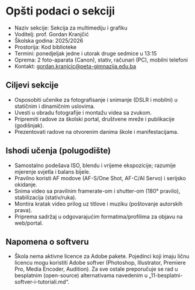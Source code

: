# Opšti podaci o sekciji

- Naziv sekcije: Sekcija za multimediju i grafiku
- Voditelj: prof. Gordan Kranjčić
- Školska godina: 2025/2026
- Prostorija: Kod biblioteke
- Termini: ponedjeljak jedne i utorak druge sedmice u 13:15
- Oprema: 2 foto-aparata (Canon), stativ, računari (PC), mobilni telefoni
- Kontakt: gordan.kranjcic@peta-gimnazija.edu.ba

## Ciljevi sekcije
- Osposobiti učenike za fotografisanje i snimanje (DSLR i mobilni) u statičnim i dinamičnim uslovima.
- Uvesti u obradu fotografije i montažu videa sa zvukom.
- Pripremiti radove za školski portal, društvene mreže i publikacije (godišnjak).
- Prezentovati radove na otvorenim danima škole i manifestacijama.

## Ishodi učenja (polugodište)
- Samostalno podešava ISO, blendu i vrijeme ekspozicije; razumije mjerenje svjetla i balans bijele.
- Pravilno koristi AF modove (AF-S/One Shot, AF-C/AI Servo) i serijsko okidanje.
- Snima video sa pravilnim framerate-om i shutter-om (180° pravilo), stabilizacija (stativ/ruka).
- Montira kratak video prilog uz titlove i muziku (poštovanje autorskih prava).
- Priprema sadržaj u odgovarajućim formatima/profilima za objavu na web/portal.

## Napomena o softveru
- Škola nema aktivne licence za Adobe pakete. Pojedinci koji imaju ličnu licencu mogu koristiti Adobe softver (Photoshop, Illustrator, Premiere Pro, Media Encoder, Audition). Za sve ostale preporučuje se rad u besplatnim (open-source) alternativama navedenim u „11-besplatni-softver-i-tutoriali.md“.